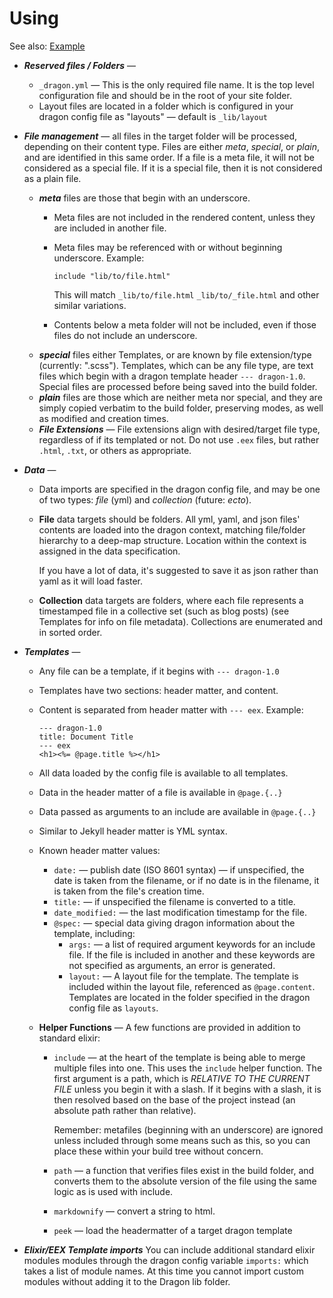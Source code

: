 # Using

See also: [Example](../example/)


- ___Reserved files / Folders___ — 
  - `_dragon.yml` — This is the only required file name. It is the top level
    configuration file and should be in the root of your site folder.
  - Layout files are located in a folder which is configured in your dragon
    config file as "layouts" — default is `_lib/layout`

- ___File management___ — all files in the target folder will be processed,
  depending on their content type. Files are either _meta_, _special_,
  or _plain_, and are identified in this same order. If a file is a meta file,
  it will not be considered as a special file. If it is a special file, then it
  is not considered as a plain file.
  - ___meta___ files are those that begin with an underscore.
    - Meta files are not included in the rendered content, unless they are
      included in another file.
    - Meta files may be referenced with or without beginning underscore. Example:

      `include "lib/to/file.html"`

      This will match `_lib/to/file.html` `_lib/to/_file.html` and other similar
      variations.
    - Contents below a meta folder will not be included, even if those
      files do not include an underscore.
  - ___special___ files either Templates, or are known by file extension/type
    (currently: ".scss"). Templates, which can be any file type, are text files
    which begin with a dragon template header `--- dragon-1.0`.
    Special files are processed before being saved into the build folder.
  - ___plain___ files are those which are neither meta nor special, and they are
    simply copied verbatim to the build folder, preserving modes, as well as
    modified and creation times.
  - ___File Extensions___ — File extensions align with desired/target file type,
    regardless of if its templated or not. Do not use `.eex` files, but rather
    `.html`, `.txt`, or others as appropriate.

- ___Data___ —
  - Data imports are specified in the dragon config file, and may be one of two
    types: _file_ (yml) and _collection_ (future: _ecto_).
  - __File__ data targets should be folders. All yml, yaml, and json files' contents
    are loaded into the dragon context, matching file/folder hierarchy to a
    deep-map structure. Location within the context is assigned in the data
    specification.

    If you have a lot of data, it's suggested to save it as json rather than
    yaml as it will load faster.
  - __Collection__ data targets are folders, where each file represents a timestamped
    file in a collective set (such as blog posts) (see Templates for info on
    file metadata). Collections are enumerated and in sorted order.

- ___Templates___ —
  - Any file can be a template, if it begins with `--- dragon-1.0`
  - Templates have two sections: header matter, and content.
  - Content is separated from header matter with `--- eex`. Example:

     ```
     --- dragon-1.0
     title: Document Title
     --- eex
     <h1><%= @page.title %></h1>
     ```

  - All data loaded by the config file is available to all templates.
  - Data in the header matter of a file is available in `@page.{..}`
  - Data passed as arguments to an include are available in `@page.{..}`
  - Similar to Jekyll header matter is YML syntax.
  - Known header matter values:
    - `date:` — publish date (ISO 8601 syntax) — if unspecified, the date is
      taken from the filename, or if no date is in the filename, it is taken
      from the file's creation time.
    - `title:` — if unspecified the filename is converted to a title.
    - `date_modified:` — the last modification timestamp for the file.
    - `@spec:` — special data giving dragon information about the template, including:
      - `args:` — a list of required argument keywords for an include file. If
        the file is included in another and these keywords are not specified
        as arguments, an error is generated.
      - `layout:` — A layout file for the template. The template is included within
        the layout file, referenced as `@page.content`. Templates are located
        in the folder specified in the dragon config file as `layouts`.
  - __Helper Functions__ — A few functions are provided in addition to standard
    elixir:
      - `include` — at the heart of the template is being able to merge multiple
        files into one. This uses the `include` helper function. The first argument
        is a path, which is _RELATIVE TO THE CURRENT FILE_ unless you begin it
        with a slash. If it begins with a slash, it is then resolved based on
        the base of the project instead (an absolute path rather than relative).

        Remember: metafiles (beginning with an underscore) are ignored unless
        included through some means such as this, so you can place these within
        your build tree without concern.
      - `path` — a function that verifies files exist in the build folder, and
        converts them to the absolute version of the file using the same logic
        as is used with include.
      - `markdownify` — convert a string to html.
      - `peek` — load the headermatter of a target dragon template

- ___Elixir/EEX Template imports___ You can include additional standard elixir
  modules modules through the dragon config variable `imports:` which takes
  a list of module names. At this time you cannot import custom modules
  without adding it to the Dragon lib folder.
